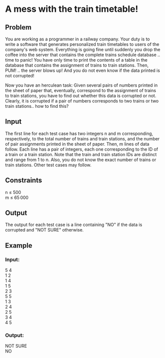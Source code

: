 # A mess with the train timetable!

## Problem

You are working as a programmer in a railway company. Your duty is to write a software that generates personalized train timetables to users of the company's web system. Everything is going fine until suddenly you drop the coffee into the server that contains the complete trains schedule database .. time to panic! You have only time to print the contents of a table in the database that contains the assignment of trains to train stations. Then, PUM! .. the server blows up! And you do not even know if the data printed is not corrupted!

Now you have an herculean task: Given several pairs of numbers printed in the sheet of paper that, eventually, correspond to the assignment of trains to train stations, you have to find out whether this data is corrupted or not. Clearly, it is corrupted if a pair of numbers corresponds to two trains or two train stations.. how to find this?

## Input

The first line for each test case has two integers n and m corresponding, respectively, to the total number of trains and train stations, and the number of pair assignments printed in the sheet of paper. Then, m lines of data follow. Each line has a pair of integers, each one corresponding to the ID of a train or a train station. Note that the train and train station IDs are distinct and range from 1 to n. Also, you do not know the exact number of trains or train stations. Other test cases may follow.

## Constraints

n ≤ 500<br/>
m ≤ 65 000

## Output

The output for each test case is a line containing "NO" if the data is corrupted and "NOT SURE" otherwise.

## Example

### Input:

5 4<br/>
1 2<br/>
1 4<br/>
1 5<br/>
2 3<br/>
5 5<br/>
1 3<br/>
2 4<br/>
2 5<br/>
3 4<br/>
4 5<br/>

### Output:

NOT SURE<br/>
NO
